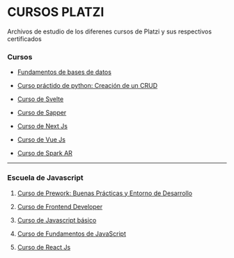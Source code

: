 ﻿# CURSOS PLATZI

Archivos de estudio de los diferenes cursos de Platzi y sus respectivos certificados

### Cursos

- [Fundamentos de bases de datos ](https://platzi.com/clases/bd/ "Fundamentos de bases de datos ")

- [Curso práctido de python: Creación de un CRUD ](https://platzi.com/clases/python-practico/ "Curso práctido de python: Creación de un CRUD ")

- [Curso de Svelte ](https://platzi.com/clases/svelte/ "Curso de Svelte ")

- [Curso de Sapper ](https://platzi.com/clases/sapper/ "Curso de Sapper ")

- [Curso de Next Js ](https://platzi.com/clases/next-js/ "Curso de Next Js ")

- [Curso de Vue Js ](https://platzi.com/clases/vuejs/ "Curso de Vue Js ")

- [Curso de Spark AR ](https://platzi.com/clases/spark-ar/ "Curso de Spark AR ")

***

### Escuela de Javascript
1. [Curso de Prework: Buenas Prácticas y Entorno de Desarrollo](https://platzi.com/clases/prework// "Curso de Prework: Buenas Prácticas y Entorno de Desarrollo")

2. [Curso de Frontend Developer](https://platzi.com/clases/frontend-developer/ "Curso de Javascript básico")

3. [Curso de Javascript básico](https://platzi.com/clases/basico-javascript/ "Curso de Javascript básico")

4. [Curso de Fundamentos de JavaScript](https://platzi.com/clases/fundamentos-javascript/ "Curso de Fundamentos de JavaScript")

8. [Curso de React Js](https://platzi.com/clases/react-ejs/ "Curso de React Js")